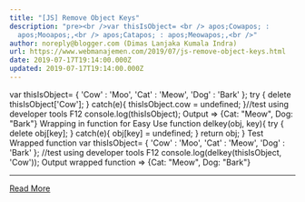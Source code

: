 ```yaml
---
title: "[JS] Remove Object Keys"
description: "pre><br />var thisIsObject= <br /> apos;Cowapos; :
  apos;Mooapos;,<br /> apos;Catapos; : apos;Meowapos;,<br />"
author: noreply@blogger.com (Dimas Lanjaka Kumala Indra)
url: https://www.webmanajemen.com/2019/07/js-remove-object-keys.html
date: 2019-07-17T19:14:00.000Z
updated: 2019-07-17T19:14:00.000Z
---
```


var thisIsObject= {
    'Cow' : 'Moo',
    'Cat' : 'Meow',
    'Dog' : 'Bark'
};
try {
  delete thisIsObject['Cow'];
} catch(e){
  thisIsObject.cow = undefined;
}//test using developer tools F12
console.log(thisIsObject);
 Output 
=> {Cat: "Meow", Dog: "Bark"}
 Wrapping in function for Easy Use 
function delkey(obj, key){
  try {
    delete obj[key];
  } catch(e){
    obj[key] = undefined;
  }
  return obj;
}
 Test Wrapped function
var thisIsObject= {
    'Cow' : 'Moo',
    'Cat' : 'Meow',
    'Dog' : 'Bark'
};
//test using developer tools F12
console.log(delkey(thisIsObject, 'Cow'));
 Output wrapped function 
=> {Cat: "Meow", Dog: "Bark"}<hr/> <a href="https://www.webmanajemen.com/2019/07/js-remove-object-keys.html" rel="follow" class="button" id="read-more">Read More</a>
